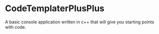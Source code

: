 # CodeTemplaterPlusPlus
A basic console application written in c++ that will give you starting points with code.
